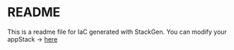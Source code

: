 # README
This is a readme file for IaC generated with StackGen.
You can modify your appStack -> [here](http://main.dev.stackgen.com/appstacks/d2781a49-d92a-4b6a-bde0-345da849f765)
